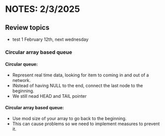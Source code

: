 # NOTES: 2/3/2025
## Review topics
- test 1 February 12th, next wednesday
### Circular array based queue

#### Circular queue: 

- Represent real time data, looking for item to coming in and out of a network. 
- INstead of having NULL to the end, connect the last node to the beginning. 
- We still nead HEAD and TAIL pointer

#### Circular array based queue:

- Use mod size of your array to go back to the beginning. 
- This can cause problems so we need to implement measures to prevent it. 




